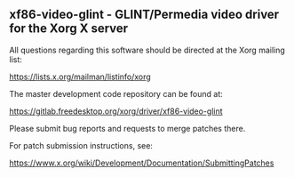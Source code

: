 xf86-video-glint - GLINT/Permedia video driver for the Xorg X server
--------------------------------------------------------------------

All questions regarding this software should be directed at the
Xorg mailing list:

  https://lists.x.org/mailman/listinfo/xorg

The master development code repository can be found at:

  https://gitlab.freedesktop.org/xorg/driver/xf86-video-glint

Please submit bug reports and requests to merge patches there.

For patch submission instructions, see:

  https://www.x.org/wiki/Development/Documentation/SubmittingPatches

